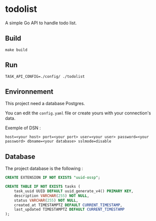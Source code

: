 # todolist

A simple Go API to handle todo list.

## Build

`make build`

## Run 

`TASK_API_CONFIG=./config/ ./todolist`

## Environnement
This project need a database Postgres.

You can edit the `config.yaml` file or create yours with your connection's data.

Exemple of DSN : 
```
host=<your host> port=<your port> user=<your user> password=<your password> dbname=<your database> sslmode=disable
```

## Database
The project database is the following :
```SQL
CREATE EXTENSION IF NOT EXISTS "uuid-ossp";

CREATE TABLE IF NOT EXISTS tasks (
    task_uuid UUID DEFAULT uuid_generate_v4() PRIMARY KEY,
    description VARCHAR(255) NOT NULL,
    status VARCHAR(255) NOT NULL,
    created_at TIMESTAMPTZ DEFAULT CURRENT_TIMESTAMP,
    last_updated TIMESTAMPTZ DEFAULT CURRENT_TIMESTAMP
);
```